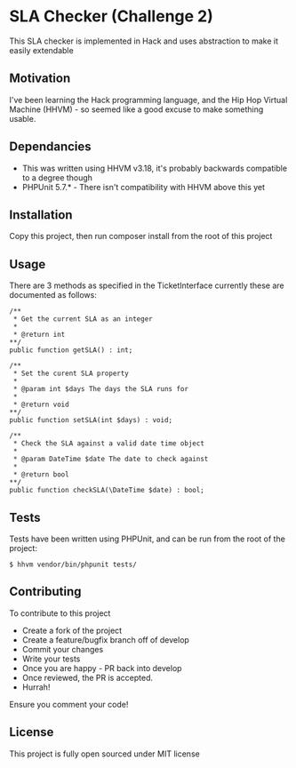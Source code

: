 # SLA Checker (Challenge 2) #

This SLA checker is implemented in Hack and uses abstraction to make it easily extendable

## Motivation ##
I've been learning the Hack programming language, and the Hip Hop Virtual Machine (HHVM) - so seemed like a good excuse to make something usable.

## Dependancies ##

- This was written using HHVM v3.18, it's probably backwards compatible to a degree though
- PHPUnit 5.7.* - There isn't compatibility with HHVM above this yet


## Installation ##

Copy this project, then run composer install from the root of this project

## Usage ##
There are 3 methods as specified in the TicketInterface currently these are documented as follows:

```
/**
 * Get the current SLA as an integer
 *
 * @return int
**/
public function getSLA() : int;

/**
 * Set the curent SLA property
 *
 * @param int $days The days the SLA runs for
 *
 * @return void
**/
public function setSLA(int $days) : void;

/**
 * Check the SLA against a valid date time object
 *
 * @param DateTime $date The date to check against
 *
 * @return bool
**/
public function checkSLA(\DateTime $date) : bool;
```

## Tests ##

Tests have been written using PHPUnit, and can be run from the root of the project:
```
$ hhvm vendor/bin/phpunit tests/
```

## Contributing ##

To contribute to this project

- Create a fork of the project
- Create a feature/bugfix branch off of develop
- Commit your changes
- Write your tests
- Once you are happy - PR back into develop
- Once reviewed, the PR is accepted.
- Hurrah!

Ensure you comment your code!

## License ##
This project is fully open sourced under MIT license
